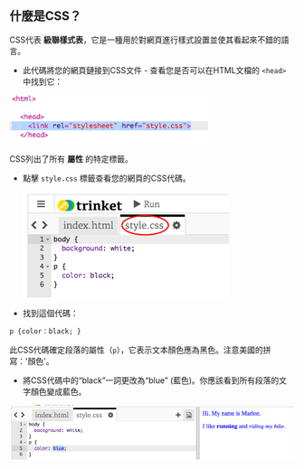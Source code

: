 ## 什麼是CSS？

CSS代表 **級聯樣式表**，它是一種用於對網頁進行樣式設置並使其看起來不錯的語言。

+ 此代碼將您的網頁鏈接到CSS文件 - 查看您是否可以在HTML文檔的 `<head>` 中找到它：

![截圖](images/birthday-css-link.png)

CSS列出了所有 **屬性** 的特定標籤。

+ 點擊 `style.css` 標籤查看您的網頁的CSS代碼。
    
    ![截圖](images/birthday-css-tab.png)

+ 找到這個代碼：

```html
p {color：black; }
```

此CSS代碼確定段落的屬性（`p`），它表示文本顏色應為黑色。注意美國的拼寫：'顏色'。

+ 將CSS代碼中的“black”一詞更改為“blue” (藍色)。你應該看到所有段落的文字顏色變成藍色。

![截圖](images/birthday-edit-css.png)